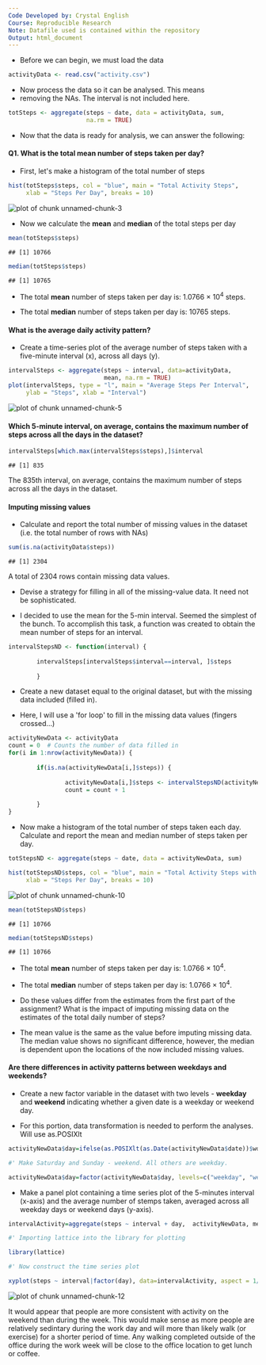 ```yaml
---
Code Developed by: Crystal English
Course: Reproducible Research
Note: Datafile used is contained within the repository
Output: html_document
---
```



* Before we can begin, we must load the data


```r
activityData <- read.csv("activity.csv")
```

* Now process the data so it can be analysed. This means
* removing the NAs. The interval is not included here.


```r
totSteps <- aggregate(steps ~ date, data = activityData, sum,
                      na.rm = TRUE)
```

* Now that the data is ready for analysis, we can answer the following:   


#### Q1. What is the total mean number of steps taken per day?   



* First, let's make a histogram of the total number of steps



```r
hist(totSteps$steps, col = "blue", main = "Total Activity Steps",
     xlab = "Steps Per Day", breaks = 10)
```

![plot of chunk unnamed-chunk-3](figure/unnamed-chunk-3.png) 

* Now we calculate the __mean__ and __median__ of the total steps per day


```r
mean(totSteps$steps)
```

```
## [1] 10766
```

```r
median(totSteps$steps)
```

```
## [1] 10765
```

* The total __mean__ number of steps taken per day is:
1.0766 &times; 10<sup>4</sup> steps.
    
* The total __median__ number of steps taken per day is: 10765 steps.

#### What is the average daily activity pattern?   

* Create a time-series plot of the average number of steps taken with a five-minute interval (x), across all days (y).


```r
intervalSteps <- aggregate(steps ~ interval, data=activityData,
                           mean, na.rm = TRUE)
plot(intervalSteps, type = "l", main = "Average Steps Per Interval",
     ylab = "Steps", xlab = "Interval")
```

![plot of chunk unnamed-chunk-5](figure/unnamed-chunk-5.png) 

#### Which 5-minute interval, on average, contains the maximum number of steps across all the days in the dataset?


```r
intervalSteps[which.max(intervalSteps$steps),]$interval
```

```
## [1] 835
```

The 835th interval, on average, contains the maximum number of steps across all the days in the dataset.

#### Imputing missing values   

* Calculate and report the total number of missing values in the dataset (i.e. the total number of rows with NAs)


```r
sum(is.na(activityData$steps))
```

```
## [1] 2304
```

A total of 2304 rows contain missing data values.

* Devise a strategy for filling in all of the missing-value data. It need not be sophisticated.

* I decided to use the mean for the 5-min interval. Seemed the simplest of the bunch.  To accomplish this task, a function was created to obtain the mean number of steps for an interval.


```r
intervalStepsND <- function(interval) {
        
        intervalSteps[intervalSteps$interval==interval, ]$steps
        
        }
```

* Create a new dataset equal to the original dataset, but with the missing data included (filled in).

* Here, I will use a 'for loop' to fill in the missing data values (fingers crossed...)


```r
activityNewData <- activityData
count = 0  # Counts the number of data filled in
for(i in 1:nrow(activityNewData)) {
        
        if(is.na(activityNewData[i,]$steps)) {
                
                activityNewData[i,]$steps <- intervalStepsND(activityNewData[i, ]$interval)
                count = count + 1
                
        }
}
```
* Now make a histogram of the total number of steps taken each day. Calculate and report the mean and median number of steps taken per day.


```r
totStepsND <- aggregate(steps ~ date, data = activityNewData, sum)

hist(totStepsND$steps, col = "blue", main = "Total Activity Steps with NAs Filled In",
     xlab = "Steps Per Day", breaks = 10)
```

![plot of chunk unnamed-chunk-10](figure/unnamed-chunk-10.png) 

```r
mean(totStepsND$steps)
```

```
## [1] 10766
```

```r
median(totStepsND$steps)
```

```
## [1] 10766
```
* The total __mean__ number of steps taken per day is: 
    1.0766 &times; 10<sup>4</sup>.
    
* The total __median__ number of steps taken per day is: 
    1.0766 &times; 10<sup>4</sup>.

* Do these values differ from the estimates from the first part of the assignment? What is the impact of imputing missing data on the estimates of the total daily number of steps?

* The mean value is the same as the value before imputing missing data. The median value shows no significant difference, however, the median is dependent upon the locations of the now included missing values.


#### Are there differences in activity patterns between weekdays and weekends?   

* Create a new factor variable in the dataset with two levels - __weekday__ and __weekend__ indicating whether a given date is a weekday or weekend day.

* For this portion, data transformation is needed to perform the analyses. Will use as.POSIXlt


```r
activityNewData$day=ifelse(as.POSIXlt(as.Date(activityNewData$date))$wday%%6==0, "weekend", "weekday")

#' Make Saturday and Sunday - weekend. All others are weekday.

activityNewData$day=factor(activityNewData$day, levels=c("weekday", "weekend"))
```

* Make a panel plot containing a time series plot of the 5-minutes interval (x-axis) and the average number of stemps taken, averaged across all weekday days or weekend days (y-axis).



```r
intervalActivity=aggregate(steps ~ interval + day,  activityNewData, mean)

#' Importing lattice into the library for plotting

library(lattice)

#' Now construct the time series plot

xyplot(steps ~ interval|factor(day), data=intervalActivity, aspect = 1/2, type ="l", ylab="Number of Steps", xlab="interval")
```

![plot of chunk unnamed-chunk-12](figure/unnamed-chunk-12.png) 

It would appear that people are more consistent with activity on the weekend than during the week.  This would make sense as more people are relatively sedintary during the work day and will more than likely walk (or exercise) for a shorter period of time. Any walking completed outside of the office during the work week will be close to the office location to get lunch or coffee.

